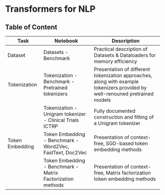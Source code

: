 # Transformers for NLP


## Table of Content

| Task | Notebook | Description |
|-----|-----|-----|
| Dataset | Datasets - Benchmark | Practical description of Datasets & Dataloaders for memory efficiency |
| Tokenization | Tokenization - Benchmark - Pretrained tokenizers | Presentation of different tokenization approaches, along with example tokenizers provided by well-renouned pretrained models |
|  | Tokenization - Unigram tokenizer - Clinical Trials ICTRP | Fully documented construction and fitting of a Unigram tokenizer |
| Token Embedding | Token Embedding - Benchmark - Word2Vec, FastText, Doc2Vec | Presentation of context-free, SGD-based token embedding methods |
|  | Token Embedding - Benchmark - Matrix Factorization methods | Presentation of context-free, Matrix factorization token embedding methods |



